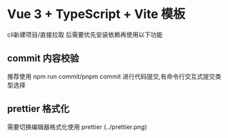 # Vue 3 + TypeScript + Vite 模板

cli新建项目/直接拉取 后需要优先安装依赖再使用以下功能

## commit 内容校验
推荐使用 npm run commit/pnpm commit 进行代码提交,有命令行交互式提交类型选择

## prettier 格式化
需要切换编辑器格式化使用 prettier
(../prettier.png)


